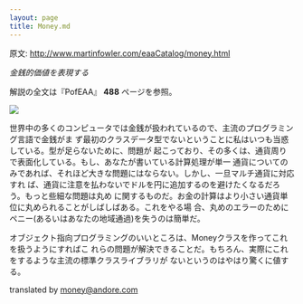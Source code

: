 ```yaml
---
layout: page
title: Money.md
---
```


原文: http://www.martinfowler.com/eaaCatalog/money.html

*金銭的価値を表現する*

解説の全文は『PofEAA』 **488** ページを参照。

![](http://www.martinfowler.com/eaaCatalog/moneySketch.gif)

世界中の多くのコンピュータでは金銭が扱われているので、主流のプログラミング言語で金銭がま
ず最初のクラスデータ型でないということに私はいつも当惑している。型が足らないために、問題が
起こっており、その多くは、通貨周りで表面化している。もし、あなたが書いている計算処理が単一
通貨についてのみであれば、それほど大きな問題にはならない。しかし、一旦マルチ通貨に対応すれ
ば、通貨に注意を払わないでドルを円に追加するのを避けたくなるだろう。もっと些細な問題は丸め
に関するものだ。お金の計算はより小さい通貨単位に丸められることがしばしばある。これをやる場
合、丸めのエラーのためにペニー(あるいはあなたの地域通過)を失うのは簡単だ。

オブジェクト指向プログラミングのいいところは、Moneyクラスを作ってこれを扱うようにすればこ
れらの問題が解決できることだ。もちろん、実際にこれをするような主流の標準クラスライブラリが
ないというのはやはり驚くに値する。

translated by money@andore.com
